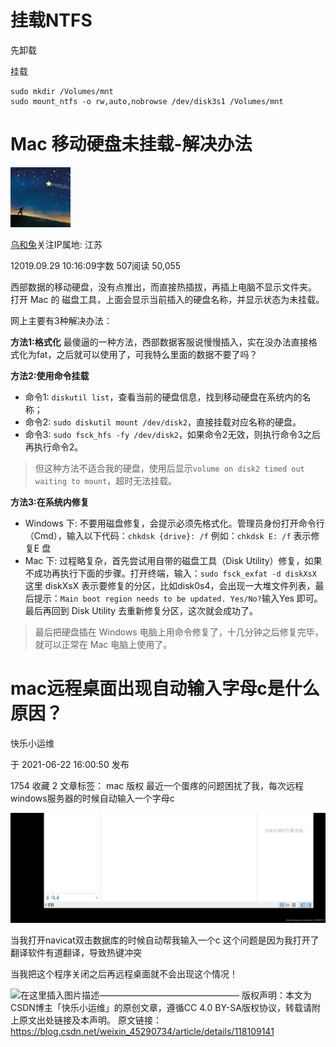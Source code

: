 



# 挂载NTFS



先卸载



挂载

```
sudo mkdir /Volumes/mnt
sudo mount_ntfs -o rw,auto,nobrowse /dev/disk3s1 /Volumes/mnt
```





# Mac 移动硬盘未挂载-解决办法

[![img](.img_mac/webp)](https://www.jianshu.com/u/ebc48958a2c3)

[乌和兔](https://www.jianshu.com/u/ebc48958a2c3)关注IP属地: 江苏

12019.09.29 10:16:09字数 507阅读 50,055

西部数据的移动硬盘，没有点推出，而直接热插拔，再插上电脑不显示文件夹。
打开 Mac 的 磁盘工具，上面会显示当前插入的硬盘名称，并显示状态为未挂载。

网上主要有3种解决办法：

**方法1:格式化**
最傻逼的一种方法，西部数据客服说慢慢插入，实在没办法直接格式化为fat，之后就可以使用了，可我特么里面的数据不要了吗？

**方法2:使用命令挂载**

- 命令1: `diskutil list`，查看当前的硬盘信息，找到移动硬盘在系统内的名称；
- 命令2: `sudo diskutil mount /dev/disk2`，直接挂载对应名称的硬盘。
- 命令3: `sudo fsck_hfs -fy /dev/disk2`，如果命令2无效，则执行命令3之后再执行命令2。

> 但这种方法不适合我的硬盘，使用后显示`volume on disk2 timed out waiting to mount`，超时无法挂载。

**方法3:在系统内修复**

- Windows 下: 不要用磁盘修复，会提示必须先格式化。管理员身份打开命令行（Cmd），输入以下代码：`chkdsk {drive}: /f`
  例如：`chkdsk E: /f` 表示修复E 盘
- Mac 下: 过程略复杂，首先尝试用自带的磁盘工具（Disk Utility）修复，如果不成功再执行下面的步骤。打开终端，输入：`sudo fsck_exfat -d diskXsX`
  这里 diskXsX 表示要修复的分区，比如disk0s4，会出现一大堆文件列表，最后提示：`Main boot region needs to be updated. Yes/No?`输入Yes 即可。
  最后再回到 Disk Utility 去重新修复分区，这次就会成功了。

> 最后把硬盘插在 Windows 电脑上用命令修复了，十几分钟之后修复完毕，就可以正常在 Mac 电脑上使用了。







# mac远程桌面出现自动输入字母c是什么原因？

快乐小运维

于 2021-06-22 16:00:50 发布

1754
 收藏 2
文章标签： mac
版权
最近一个蛋疼的问题困扰了我，每次远程windows服务器的时候自动输入一个字母c

![数据库](.img_mac/watermark,type_ZmFuZ3poZW5naGVpdGk,shadow_10,text_aHR0cHM6Ly9ibG9nLmNzZG4ubmV0L3dlaXhpbl80NTI5MDczNA==,size_16,color_FFFFFF,t_70.png)

当我打开navicat双击数据库的时候自动帮我输入一个c
这个问题是因为我打开了翻译软件有道翻译，导致热键冲突

当我把这个程序关闭之后再远程桌面就不会出现这个情况！

![在这里插入图片描述](https://img-blog.csdnimg.cn/20210622155930353.png?x-oss-process=image/watermark,type_ZmFuZ3poZW5naGVpdGk,shadow_10,text_aHR0cHM6Ly9ibG9nLmNzZG4ubmV0L3dlaXhpbl80NTI5MDczNA==,size_16,color_FFFFFF,t_70#pic_center)————————————————
版权声明：本文为CSDN博主「快乐小运维」的原创文章，遵循CC 4.0 BY-SA版权协议，转载请附上原文出处链接及本声明。
原文链接：https://blog.csdn.net/weixin_45290734/article/details/118109141
